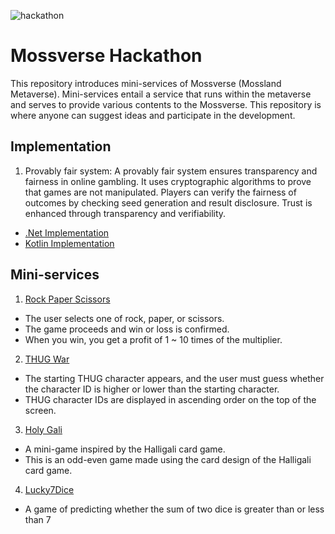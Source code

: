 ![hackathon](https://user-images.githubusercontent.com/109493423/196602490-c73a44f0-16f8-4321-9538-244b3e6fc09d.png)

# Mossverse Hackathon

This repository introduces mini-services of Mossverse (Mossland Metaverse). Mini-services entail a service that runs within the metaverse and serves to provide various contents to the Mossverse. This repository is where anyone can suggest ideas and participate in the development.

## Implementation
1. Provably fair system: A provably fair system ensures transparency and fairness in online gambling. It uses cryptographic algorithms to prove that games are not manipulated. Players can verify the fairness of outcomes by checking seed generation and result disclosure. Trust is enhanced through transparency and verifiability.
  - [.Net Implementation](https://github.com/mossland/Hackathon/tree/main/provably_fair_implementation/provably_fair)
  - [Kotlin Implementation](https://github.com/mossland/Hackathon/tree/main/provably_fair_implementation/provably_fair_kotlin)

## Mini-services
1. [Rock Paper Scissors](RockPaperScissors/README.md)
  - The user selects one of rock, paper, or scissors.
  - The game proceeds and win or loss is confirmed.
  - When you win, you get a profit of 1 ~ 10 times of the multiplier.
2. [THUG War](thug_war/README.md)
  - The starting THUG character appears, and the user must guess whether the character ID is higher or lower than the starting character.
  - THUG character IDs are displayed in ascending order on the top of the screen.
3. [Holy Gali](HGOE/README.md)
  - A mini-game inspired by the Halligali card game. 
  - This is an odd-even game made using the card design of the Halligali card game.
4. [Lucky7Dice](Lucky7Dice/README.md)
  - A game of predicting whether the sum of two dice is greater than or less than 7
  
